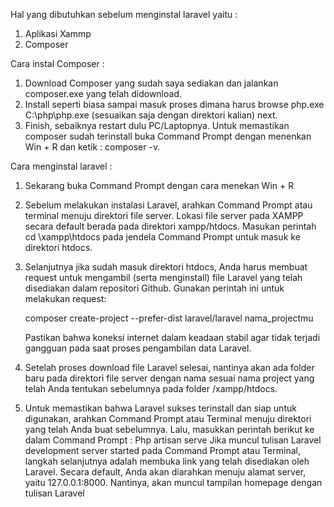 Hal yang dibutuhkan sebelum menginstal laravel yaitu :
  1. Aplikasi Xammp
  2. Composer

Cara instal Composer :
  1. Download Composer yang sudah saya sediakan dan jalankan composer.exe yang telah didownload.
  2. Install seperti biasa sampai masuk proses dimana harus browse php.exe C:\php\php.exe (sesuaikan saja dengan direktori kalian) next.
  3. Finish, sebaiknya restart dulu PC/Laptopnya. Untuk memastikan composer sudah terinstall buka Command Prompt dengan menenkan Win + R dan ketik : composer -v.

Cara menginstal laravel :
  1. Sekarang buka Command Prompt dengan cara menekan Win + R
  2. Sebelum melakukan instalasi Laravel, arahkan Command Prompt atau terminal menuju direktori file server.  Lokasi file server pada XAMPP secara default berada pada
     direktori xampp/htdocs. Masukan perintah cd \xampp\htdocs pada jendela Command Prompt untuk masuk ke direktori htdocs.
  3. Selanjutnya jika sudah masuk direktori htdocs, Anda harus membuat request  untuk mengambil (serta menginstall) file Laravel yang telah disediakan dalam repositori
     Github. Gunakan perintah ini untuk melakukan request: 
   
     composer create-project --prefer-dist laravel/laravel nama_projectmu
   
     Pastikan bahwa koneksi internet dalam keadaan stabil agar tidak terjadi gangguan pada saat proses pengambilan data Laravel.
  4. Setelah proses download file Laravel selesai, nantinya akan ada folder baru pada direktori file server dengan nama sesuai nama project yang telah Anda tentukan
     sebelumnya pada folder /xampp/htdocs.
  5. Untuk memastikan bahwa Laravel sukses terinstall dan siap untuk digunakan, arahkan Command Prompt atau Terminal menuju direktori yang telah Anda buat sebelumnya.
     Lalu, masukkan perintah berikut ke dalam Command Prompt : Php artisan serve
     Jika muncul tulisan Laravel development server started pada Command Prompt atau Terminal, langkah selanjutnya adalah membuka link yang telah disediakan oleh
     Laravel. Secara default, Anda akan diarahkan menuju alamat server, yaitu 127.0.0.1:8000. Nantinya, akan muncul  tampilan homepage dengan tulisan Laravel
